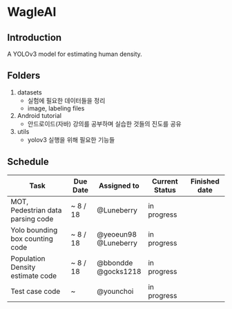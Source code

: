 # WagleAI

## Introduction
A YOLOv3 model for estimating human density.

## Folders
1. datasets
    - 실험에 필요한 데이터들을 정리
    - image, labeling files
2. Android tutorial
    - 안드로이드(자바) 강의를 공부하며 실습한 것들의 진도를 공유
3. utils
    - yolov3 실행을 위해 필요한 기능들

## Schedule
| Task | Due Date | Assigned to | Current Status | Finished date |
|------|----------|-------------|----------------|---------------|
| MOT, Pedestrian data parsing code | ~ 8 / 18 | @Luneberry | in progress | |
| Yolo bounding box counting code | ~ 8 / 18 | @yeoeun98</br> @Luneberry | in progress | |
| Population Density estimate code | ~ 8 / 18 | @bbondde</br> @gocks1218 | in progress | |
| Test case code | ~ | @younchoi | in progress | |
